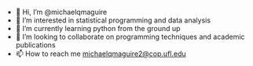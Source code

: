 - 👋 Hi, I’m @michaelqmaguire
- 👀 I’m interested in statistical programming and data analysis
- 🌱 I’m currently learning python from the ground up
- 💞️ I’m looking to collaborate on programming techniques and academic publications
- 📫 How to reach me michaelqmaguire2@cop.ufl.edu 

<!---
michaelqmaguire/michaelqmaguire is a ✨ special ✨ repository because its `README.md` (this file) appears on your GitHub profile.
You can click the Preview link to take a look at your changes.
--->
